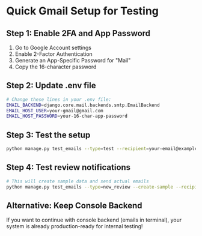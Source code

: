 # Quick Gmail Setup for Testing

## Step 1: Enable 2FA and App Password
1. Go to Google Account settings
2. Enable 2-Factor Authentication
3. Generate an App-Specific Password for "Mail"
4. Copy the 16-character password

## Step 2: Update .env file
```bash
# Change these lines in your .env file:
EMAIL_BACKEND=django.core.mail.backends.smtp.EmailBackend
EMAIL_HOST_USER=your-gmail@gmail.com
EMAIL_HOST_PASSWORD=your-16-char-app-password
```

## Step 3: Test the setup
```bash
python manage.py test_emails --type=test --recipient=your-email@example.com
```

## Step 4: Test review notifications
```bash
# This will create sample data and send actual emails
python manage.py test_emails --type=new_review --create-sample --recipient=your-email@example.com
```

## Alternative: Keep Console Backend
If you want to continue with console backend (emails in terminal), 
your system is already production-ready for internal testing!
